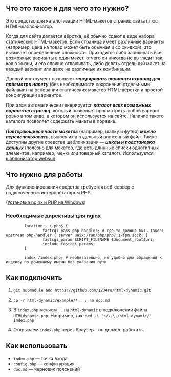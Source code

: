 ## Что это такое и для чего это нужно?

Это средство для каталогизации HTML-макетов страниц сайта плюс HTML-шаблонизатор.

Когда для сайта делается вёрстка, её обычно сдают в виде набора статических HTML-макетов. Если страница имеет различные варианты (например, цена на товар может быть обычная и со скидкой), это вызывает определенные сложности. Приходится либо запихивать все возможные варианты в один макет, отчего он никогда не выглядит так, как в жизни, и его сложно отлаживать, либо делать отдельный макет на каждый вариант или даже на различные их комбинации.

Данный инструмент позволяет ***генерировать варианты страниц для просмотра налету*** (без необходимости сохранения отдельными файлами) на основании статических макетов HTML-вёрстки и простой конфигурации вариантов.

При этом автоматически генерируется ***каталог всех возможных вариантов страниц***, который позволяет просмотреть любой вариант ровно в том виде, в котором он используется на сайте. Наличие такого каталога позволяет содержать макеты в порядке. 

***Повторяющиеся части макетов*** (например, шапку и футер) ***можно переиспользовать***, вынося их в отдельный вложенный файл. Также доступны другие средства шаблонизации — ***циклы и подстановка данных*** (полезно для макетов, где есть длинные списки однотипных элементов, например, меню или товарный каталог). Используется [шаблонизатор websun](http://webew.ru/articles/3609.webew).


## Что нужно для работы

Для функционирования средства требуется веб-сервер с подключенным интерпретатором PHP.

([Установка nginx и PHP на Windows](https://gist.github.com/1234ru/7d54192e375d8e703d14c063e56e614f))

### Необходимые директивы для nginx

```nginx
        location ~ \.php$ {
                fastcgi_pass php-handler; # где-то должно быть такое: upstream php-handler { server unix:/run/php/php7.1-fpm.sock; }
                fastcgi_param SCRIPT_FILENAME $document_root$uri;
                include fastcgi_params;
        }
        
        index /index.php; # необязательно, но удобно для обращения к индексу по доменному имени без указания пути
```

## Как подключить

1. `git submodule add https://github.com/1234ru/html-dynamic.git`

1. `cp -r html-dynamic/example/* . ; rm doc.md`

1. В `index.php` меняем `..` на `html-dynamic` в подключении файла `HTMLdynamic.php`.
   Например, так: `sed -i 's/\.\./html-dynamic/' index.php`

1. Открываем `index.php` через браузер - он должен работать.


## Как использовать

* `index.php` — точка входа
* `config.php` — конфигурация
* `doc.md` — черновик пояснений
